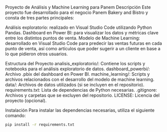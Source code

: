 Proyecto de Análisis y Machine Learning para Panem
Descripción
Este proyecto fue desarrollado para el negocio Panem Bakery and Bistro y consta de tres partes principales:

Análisis exploratorio: realizado en Visual Studio Code utilizando Python Pandas.
Dashboard en Power BI: para visualizar los datos y métricas clave entre los distintos puntos de venta.
Modelo de Machine Learning: desarrollado en Visual Studio Code para predecir las ventas futuras en cada punto de venta, así como artículos que poder sugerir a un cliente en base a lo que pidieron otros usuarios.

Estructura del Proyecto
analisis_exploratorio/: Contiene los scripts y notebooks para el análisis exploratorio de datos.
dashboard_powerbi/: Archivo .pbix del dashboard en Power BI.
machine_learning/: Scripts y archivos relacionados con el desarrollo del modelo de machine learning.
data/: Archivos de datos utilizados (si se incluyen en el repositorio).
requirements.txt: Lista de dependencias de Python necesarias.
.gitignore: Archivos y carpetas que se excluyen del repositorio.
LICENSE: Licencia del proyecto (opcional).

Instalación
Para instalar las dependencias necesarias, utiliza el siguiente comando:

```bash
pip install -r requirements.txt
